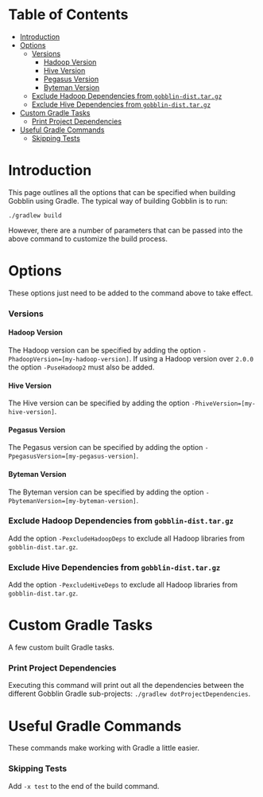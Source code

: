 # Table of Contents

- [Introduction](#introduction)
- [Options](#options)
    - [Versions](#versions)
      - [Hadoop Version](#hadoop-version)
      - [Hive Version](#hive-version)
      - [Pegasus Version](#pegasus-version)
      - [Byteman Version](#byteman-version)
    - [Exclude Hadoop Dependencies from `gobblin-dist.tar.gz`](#exclude-hadoop-dependencies-from-gobblin-disttargz)
    - [Exclude Hive Dependencies from `gobblin-dist.tar.gz`](#exclude-hive-dependencies-from-gobblin-disttargz)
- [Custom Gradle Tasks](#custom-gradle-tasks)
    - [Print Project Dependencies](#print-project-dependencies)
- [Useful Gradle Commands](#useful-gradle-commands)
    - [Skipping Tests](#skipping-tests)

# Introduction

This page outlines all the options that can be specified when building Gobblin using Gradle. The typical way of building Gobblin is to run:
```
./gradlew build
```
However, there are a number of parameters that can be passed into the above command to customize the build process.

# Options

These options just need to be added to the command above to take effect.

### Versions

#### Hadoop Version

The Hadoop version can be specified by adding the option `-PhadoopVersion=[my-hadoop-version]`. If using a Hadoop version over `2.0.0` the option `-PuseHadoop2` must also be added.

#### Hive Version

The Hive version can be specified by adding the option `-PhiveVersion=[my-hive-version]`.

#### Pegasus Version

The Pegasus version can be specified by adding the option `-PpegasusVersion=[my-pegasus-version]`.

#### Byteman Version

The Byteman version can be specified by adding the option `-PbytemanVersion=[my-byteman-version]`.

### Exclude Hadoop Dependencies from `gobblin-dist.tar.gz`

Add the option `-PexcludeHadoopDeps` to exclude all Hadoop libraries from `gobblin-dist.tar.gz`.

### Exclude Hive Dependencies from `gobblin-dist.tar.gz`

Add the option `-PexcludeHiveDeps` to exclude all Hadoop libraries from `gobblin-dist.tar.gz`.

# Custom Gradle Tasks

A few custom built Gradle tasks.

### Print Project Dependencies

Executing this command will print out all the dependencies between the different Gobblin Gradle sub-projects: `./gradlew dotProjectDependencies`.

# Useful Gradle Commands

These commands make working with Gradle a little easier.

### Skipping Tests

Add `-x test` to the end of the build command.